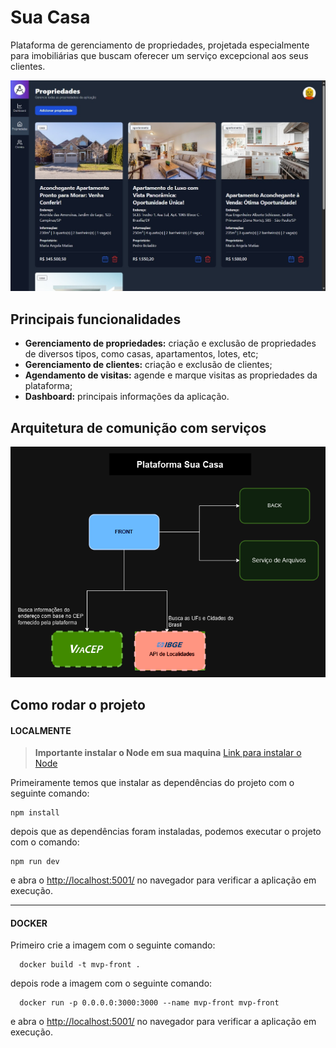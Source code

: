 # Sua Casa
Plataforma de gerenciamento de propriedades, projetada especialmente para imobiliárias que buscam oferecer um serviço excepcional aos seus clientes.

![Print da plataforma](./public/print.jpeg "Print da plataforma")

## Principais funcionalidades
- **Gerenciamento de propriedades:** criação e exclusão de propriedades de diversos tipos, como casas, apartamentos, lotes, etc;
- **Gerenciamento de clientes:** criação e exclusão de clientes;
- **Agendamento de visitas:** agende e marque visitas as propriedades da plataforma;
- **Dashboard:** principais informações da aplicação.

## Arquitetura de comunição com serviços
![Print da comunição com serviços](./public/esquema.png "Print da comunição com serviços")


## Como rodar o projeto

#### LOCALMENTE

>**Importante instalar o Node em sua maquina**  [Link para instalar o Node](https://nodejs.org/en/download/package-manager/current)

Primeiramente temos que instalar as dependências do projeto com o seguinte comando:
  ```
  npm install
  ```
depois que as dependências foram instaladas, podemos executar o projeto com o comando:
  ```
  npm run dev
  ```
e abra o [http://localhost:5001/](http://localhost:3000/) no navegador para verificar a aplicação em execução.

---
#### DOCKER
Primeiro crie a imagem com o seguinte comando:
```
  docker build -t mvp-front .
```

depois rode a imagem com o seguinte comando:
```
  docker run -p 0.0.0.0:3000:3000 --name mvp-front mvp-front
```

e abra o [http://localhost:5001/](http://localhost:3000/) no navegador para verificar a aplicação em execução.